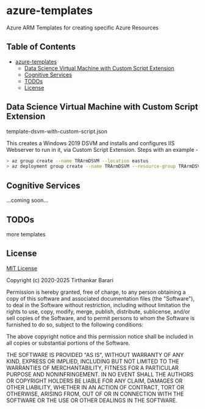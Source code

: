 # azure-templates
Azure ARM Templates for creating specific Azure Resources

## Table of Contents ##
- [azure-templates](#azure-templates)
  * [Data Science Virtual Machine with Custom Script Extension](#data-science-virtual-machine-with-custom-script-extension)
  * [Cognitive Services](#cognitive-services)
  * [TODOs](#todos)
  * [License](#license)


## Data Science Virtual Machine with Custom Script Extension ##

template-dsvm-with-custom-script.json

This creates a Windows 2019 DSVM and installs and configures IIS Webserver to run in it, via Custom Script Extension.
Steps with an example - 

```sh
> az group create --name TRArmDSVM --location eastus
> az deployment group create --name TRArmDSVM --resource-group TRArmDSVM --template-file template-dsmv-with-custom-script.json
```

## Cognitive Services ##
...coming soon...

## TODOs ##
more templates

License
----
[MIT License][MITL]


Copyright (c) 2020-2025 Tirthankar Barari

Permission is hereby granted, free of charge, to any person obtaining
a copy of this software and associated documentation files (the
"Software"), to deal in the Software without restriction, including
without limitation the rights to use, copy, modify, merge, publish,
distribute, sublicense, and/or sell copies of the Software, and to
permit persons to whom the Software is furnished to do so, subject to
the following conditions:

The above copyright notice and this permission notice shall be
included in all copies or substantial portions of the Software.

THE SOFTWARE IS PROVIDED "AS IS", WITHOUT WARRANTY OF ANY KIND,
EXPRESS OR IMPLIED, INCLUDING BUT NOT LIMITED TO THE WARRANTIES OF
MERCHANTABILITY, FITNESS FOR A PARTICULAR PURPOSE AND
NONINFRINGEMENT. IN NO EVENT SHALL THE AUTHORS OR COPYRIGHT HOLDERS BE
LIABLE FOR ANY CLAIM, DAMAGES OR OTHER LIABILITY, WHETHER IN AN ACTION
OF CONTRACT, TORT OR OTHERWISE, ARISING FROM, OUT OF OR IN CONNECTION
WITH THE SOFTWARE OR THE USE OR OTHER DEALINGS IN THE SOFTWARE.


[//]: # (Comments in Markdown. See details here - http://stackoverflow.com/questions/4823468/store-comments-in-markdown-syntax)

[hashiLib]: <https://github.com/BetterCloud/vault-java-driver>
[MITL]: <https://en.wikipedia.org/wiki/MIT_License>
